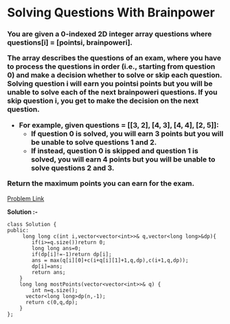 # Solving Questions With Brainpower

<h3>
You are given a 0-indexed 2D integer array questions where questions[i] = [pointsi, brainpoweri].

The array describes the questions of an exam, where you have to process the questions in order (i.e., starting from question 0) and make a decision whether to solve or skip each question. Solving question i will earn you pointsi points but you will be unable to solve each of the next brainpoweri questions. If you skip question i, you get to make the decision on the next question.

  * For example, given questions = [[3, 2], [4, 3], [4, 4], [2, 5]]:
    * If question 0 is solved, you will earn 3 points but you will be unable to solve questions 1 and 2.
    * If instead, question 0 is skipped and question 1 is solved, you will earn 4 points but you will be unable to solve questions 2 and 3.
  
Return the maximum points you can earn for the exam.
</h3>

[Problem Link](https://leetcode.com/problems/solving-questions-with-brainpower/description/)

**Solution :-**

```
class Solution {
public:
     long long c(int i,vector<vector<int>>& q,vector<long long>&dp){
        if(i>=q.size())return 0;
        long long ans=0;
        if(dp[i]!=-1)return dp[i];
        ans = max(q[i][0]+c(i+q[i][1]+1,q,dp),c(i+1,q,dp));
        dp[i]=ans;
        return ans;
    }
    long long mostPoints(vector<vector<int>>& q) {
        int n=q.size();
      vector<long long>dp(n,-1);
      return c(0,q,dp);  
    }
};
```
